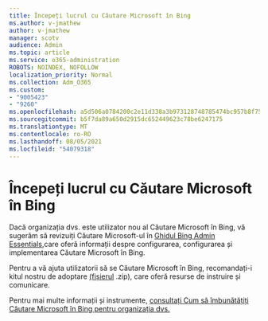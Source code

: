 ```yaml
---
title: Începeți lucrul cu Căutare Microsoft în Bing
ms.author: v-jmathew
author: v-jmathew
manager: scotv
audience: Admin
ms.topic: article
ms.service: o365-administration
ROBOTS: NOINDEX, NOFOLLOW
localization_priority: Normal
ms.collection: Adm_O365
ms.custom:
- "9005423"
- "9260"
ms.openlocfilehash: a5d506a0784200c2e11d338a3b973128748785474bc957b8f75f67a72324503b
ms.sourcegitcommit: b5f7da89a650d2915dc652449623c78be6247175
ms.translationtype: MT
ms.contentlocale: ro-RO
ms.lasthandoff: 08/05/2021
ms.locfileid: "54079318"
---
```

# <a name="get-started-with-microsoft-search-in-bing"></a>Începeți lucrul cu Căutare Microsoft în Bing

Dacă organizația dvs. este utilizator nou al Căutare Microsoft în Bing, vă sugerăm să revizuiți Căutare Microsoft-ul în [Ghidul Bing Admin Essentials,](https://go.microsoft.com/fwlink/p/?linkid=2127979)care oferă informații despre configurarea, configurarea și implementarea Căutare Microsoft în Bing.

Pentru a vă ajuta utilizatorii să se Căutare Microsoft în Bing, recomandați-i kitul nostru de adoptare [(fișierul](https://go.microsoft.com/fwlink/p/?LinkID=2114710) .zip), care oferă resurse de instruire și comunicare.

Pentru mai multe informații și instrumente, [consultați Cum să îmbunătățiți Căutare Microsoft în Bing pentru organizația dvs.](https://go.microsoft.com/fwlink/?linkid=2152022)
